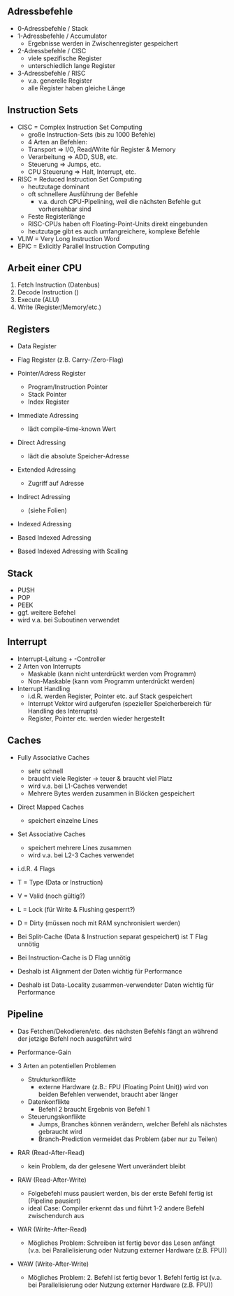 ## Adressbefehle

-   0-Adressbefehle / Stack
-   1-Adressbefehle / Accumulator
    -   Ergebnisse werden in Zwischenregister gespeichert
-   2-Adressbefehle / CISC
    -   viele spezifische Register
    -   unterschiedlich lange Register
-   3-Adressbefehle / RISC
    -   v.a. generelle Register
    -   alle Register haben gleiche Länge

## Instruction Sets

-   CISC = Complex Instruction Set Computing
    -   große Instruction-Sets (bis zu 1000 Befehle)
    -   4 Arten an Befehlen:
    -   Transport => I/O, Read/Write für Register & Memory
    -   Verarbeitung => ADD, SUB, etc.
    -   Steuerung => Jumps, etc.
    -   CPU Steuerung => Halt, Interrupt, etc.
-   RISC = Reduced Instruction Set Computing
    -   heutzutage dominant
    -   oft schnellere Ausführung der Befehle
        -   v.a. durch CPU-Pipelining, weil die nächsten Befehle gut vorhersehbar sind
    -   Feste Registerlänge
    -   RISC-CPUs haben oft Floating-Point-Units direkt eingebunden
    -   heutzutage gibt es auch umfangreichere, komplexe Befehle
-   VLIW = Very Long Instruction Word
-   EPIC = Exlicitly Parallel Instruction Computing

## Arbeit einer CPU

1. Fetch Instruction (Datenbus)
2. Decode Instruction ()
3. Execute (ALU)
4. Write (Register/Memory/etc.)

## Registers

-   Data Register
-   Flag Register (z.B. Carry-/Zero-Flag)
-   Pointer/Adress Register

    -   Program/Instruction Pointer
    -   Stack Pointer
    -   Index Register

-   Immediate Adressing
    -   lädt compile-time-known Wert
-   Direct Adressing
    -   lädt die absolute Speicher-Adresse
-   Extended Adressing
    -   Zugriff auf Adresse
-   Indirect Adressing
    -   (siehe Folien)
-   Indexed Adressing
-   Based Indexed Adressing
-   Based Indexed Adressing with Scaling

## Stack

-   PUSH
-   POP
-   PEEK
-   ggf. weitere Befehel
-   wird v.a. bei Suboutinen verwendet

## Interrupt

-   Interrupt-Leitung + -Controller
-   2 Arten von Interrupts
    -   Maskable (kann nicht unterdrückt werden vom Programm)
    -   Non-Maskable (kann vom Programm unterdrückt werden)
-   Interrupt Handling
    -   i.d.R. werden Register, Pointer etc. auf Stack gespeichert
    -   Interrupt Vektor wird aufgerufen (spezieller Speicherbereich für Handling des Interrupts)
    -   Register, Pointer etc. werden wieder hergestellt

## Caches

-   Fully Associative Caches
    -   sehr schnell
    -   braucht viele Register -> teuer & braucht viel Platz
    -   wird v.a. bei L1-Caches verwendet
    -   Mehrere Bytes werden zusammen in Blöcken gespeichert
-   Direct Mapped Caches
    -   speichert einzelne Lines
-   Set Associative Caches

    -   speichert mehrere Lines zusammen
    -   wird v.a. bei L2-3 Caches verwendet

-   i.d.R. 4 Flags
-   T = Type (Data or Instruction)
-   V = Valid (noch gültig?)
-   L = Lock (für Write & Flushing gesperrt?)
-   D = Dirty (müssen noch mit RAM synchronisiert werden)

-   Bei Split-Cache (Data & Instruction separat gespeichert) ist T Flag unnötig
-   Bei Instruction-Cache is D Flag unnötig

-   Deshalb ist Alignment der Daten wichtig für Performance
-   Deshalb ist Data-Locality zusammen-verwendeter Daten wichtig für Performance

## Pipeline

-   Das Fetchen/Dekodieren/etc. des nächsten Befehls fängt an während der jetzige Befehl noch ausgeführt wird
-   Performance-Gain

-   3 Arten an potentiellen Problemen

    -   Strukturkonflikte
        -   externe Hardware (z.B.: FPU (Floating Point Unit)) wird von beiden Befehlen verwendet, braucht aber länger
    -   Datenkonflikte
        -   Befehl 2 braucht Ergebnis von Befehl 1
    -   Steuerungskonflikte
        -   Jumps, Branches können verändern, welcher Befehl als nächstes gebraucht wird
        -   Branch-Prediction vermeidet das Problem (aber nur zu Teilen)

-   RAR (Read-After-Read)
    -   kein Problem, da der gelesene Wert unverändert bleibt
-   RAW (Read-After-Write)
    -   Folgebefehl muss pausiert werden, bis der erste Befehl fertig ist (Pipeline pausiert)
    -   ideal Case: Compiler erkennt das und führt 1-2 andere Befehl zwischendurch aus
-   WAR (Write-After-Read)
    -   Mögliches Problem: Schreiben ist fertig bevor das Lesen anfängt (v.a. bei Parallelisierung oder Nutzung externer Hardware (z.B. FPU))
-   WAW (Write-After-Write)

    -   Mögliches Problem: 2. Befehl ist fertig bevor 1. Befehl fertig ist (v.a. bei Parallelisierung oder Nutzung externer Hardware (z.B. FPU))
